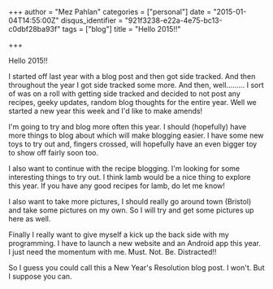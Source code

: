 +++
author = "Mez Pahlan"
categories = ["personal"]
date = "2015-01-04T14:55:00Z"
disqus_identifier = "921f3238-e22a-4e75-bc13-c0dbf28ba93f"
tags = ["blog"]
title = "Hello 2015!!"

+++

Hello 2015!!

I started off last year with a blog post and then got side tracked. And then throughout the year I got side tracked some
more. And then, well......... I sort of was on a roll with getting side tracked and decided to not post any recipes,
geeky updates, random blog thoughts for the entire year. Well we started a new year this week and I'd like to make
amends!

<!--more-->

I'm going to try and blog more often this year. I should (hopefully) have more things to blog about which will make
blogging easier. I have some new toys to try out and, fingers crossed, will hopefully have an even bigger toy to show
off fairly soon too.

I also want to continue with the recipe blogging. I'm looking for some interesting things to try out. I think lamb would
be a nice thing to explore this year. If you have any good recipes for lamb, do let me know!

I also want to take more pictures, I should really go around town (Bristol) and take some pictures on my own. So I will
try and get some pictures up here as well.

Finally I really want to give myself a kick up the back side with my programming. I have to launch a new website and an
Android app this year. I just need the momentum with me. Must. Not. Be. Distracted!!

So I guess you could call this a New Year's Resolution blog post. I won't. But I suppose you can.
